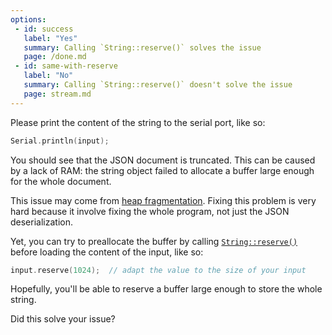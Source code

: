 ```yaml
---
options:
 - id: success
   label: "Yes"
   summary: Calling `String::reserve()` solves the issue
   page: /done.md
 - id: same-with-reserve
   label: "No"
   summary: Calling `String::reserve()` doesn't solve the issue
   page: stream.md
---
```


Please print the content of the string to the serial port, like so:

```c++
Serial.println(input);
```

You should see that the JSON document is truncated.
This can be caused by a lack of RAM: the string object failed to allocate a buffer large enough for the whole document.

This issue may come from [heap fragmentation](https://cpp4arduino.com/2018/11/06/what-is-heap-fragmentation.html).
Fixing this problem is very hard because it involve fixing the whole program, not just the JSON deserialization.

Yet, you can try to preallocate the buffer by calling [`String::reserve()`](https://www.arduino.cc/reference/en/language/variables/data-types/string/functions/reserve/) before loading the content of the input, like so:

```c++
input.reserve(1024);  // adapt the value to the size of your input
```

Hopefully, you'll be able to reserve a buffer large enough to store the whole string.

Did this solve your issue?
